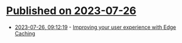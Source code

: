 # [Published on 2023-07-26](index.md)

* [2023-07-26, 09:12:19](https://lobste.rs/s/w35q3r/improving_your_user_experience_with_edge) - [Improving your user experience with Edge Caching](https://grafbase.com/blog/improving-your-user-experience-with-edge-caching)
